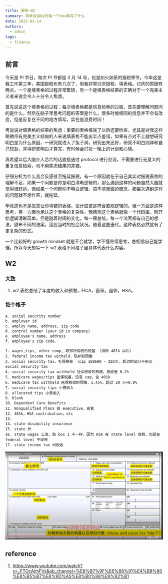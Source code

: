 ```yaml
---
title: 报税-W2
summary: 简单谈谈W2的每一个box都写了什么
date: 2025-03-14
authors:
  - admin
tags:
  - finance
---
```


## 前言

今天是 PI 节日，每次 PI 节都是 3 月 14 号，也是如火如荼的报税季节。今年这是我工作第三年，美国报税也有几次了，但我非常讨厌报税，填表格。讨厌的原因有两点，一个是填表格的过程非常繁琐，另一个是填表格结果的正确对于一个完美主义者来说会令人十分令人焦虑。

首先说说这个填表格的过程：每次填表格都是信息检索的过程，首先要理解问题问的是什么，然后在脑子里思考问题的答案是什么，很多时候相同的信息并不会有改变，但是反复在不同的地方填写，实在是浪费时间！

再说说对填表格的结果的焦虑：重要的表格填完了以后还要检查，尤其是对我这样略微带有完美主义倾向的人来说填表格不能出半点差错，如果有点对不上就想研究明白是为什么原因，一研究就进入了兔子洞，研究出来还好，研究不明白则非和自己较劲，非得研究明白才算完，有时候会打扰一晚上的计划和心情。

真希望以后大脑介入芯片的话直接通过 protocol 进行交流，不需要进行无意义的重复信息检索，也不用焦虑结果的差错。

仔细分析为什么我会反感甚至拖延报税，有一个原因就在于自己其实对报税表格的理解不足，如果一个问题是你是明白清晰逻辑的，那么遇到这样的问题自然大脑就觉得很舒适。但如果一个问题你不明白逻辑，搞不清里面的概念，那每次遇到这样的问题就不想作答，就拖延。

毕竟这也不是故意让你填错的表格，设计应该是符合直观逻辑的。但一方面是这样思考，另一方面也承认这个表格的复杂性，我猜测这个表格就像一个代码库，刚开始逻辑清晰简单，但是随着时间的变化，每一届总统，每一个法官都有自己的想法，颁布不同的法案，适应当时的社会状况。随着这些迭代，这种表格必然就有了更复杂的形式。

一个比较好的 growth mindset 就是不会就学，学不懂继续思考，总相信自己能学懂。所以今天想写一下 w2 表格不同格子里具体代表什么内容。

## W2

### 大致

1. w2 表格总结了年度的收入和预缴，FICA，医保，退休，HSA。

### 每个格子

```
a. social security number
b. employer id
c. employ name, address, zip code
d. control number (your id in company)
e. employee's name, address
f. employee's zip code.
```

```
1. wages,tips, other comp, 联邦所得税的税基 （扣除 401k 以后）
2. federal income tax witheld，联邦税预缴
3. social security tax，社保税基 （cap 168600 - 2024），超过的部分不用交 social security tax
4. social security tax withheld 社保税收的预缴，税收是 6.2%
5. medicare wages/tips 医保税基，没有 cap，含 401k
6. medicare tax withheld 医保税收的预缴，1.45%，超过 20 万+0.9%
7. social security tips 小费收入
8. allocated tips 小费收入
9. blank
10. Dependent Care Benefits
11. Nonqualified Plans 给 executive，高管
12. 401k，HSA contribution，etc
13.
14. state disability insurance
15. state 州
16. state wages 工资，和 box 1 不一样，因为 HSA 在 state level 收税，但是在 federal level 不收税
17. state income tax 州税收
```

![w2-example](./w2-example.png)

## reference

1. https://www.youtube.com/watch?v=_FTOcAjmFVs&ab_channel=%E8%B7%9F%E6%88%91%E4%B8%80%E8%B5%B7%E6%9D%A5%E8%B0%88%E9%92%B1
